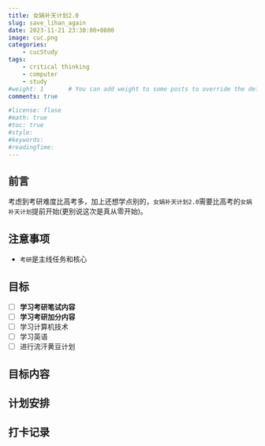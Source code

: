 ```yaml
---
title: 女娲补天计划2.0
slug: save_lihan_again
date: 2023-11-21 23:30:00+0800
image: cuc.png
categories:
    - cucStudy
tags:
    - critical thinking
    - computer
    - study
#weight: 1       # You can add weight to some posts to override the default sorting (date descending)
comments: true

#license: flase
#math: true
#toc: true
#style: 
#keywords:
#readingTime:
---
```


## 前言

考虑到考研难度比高考多，加上还想学点别的，`女娲补天计划2.0`需要比高考的`女娲补天计划`提前开始(更别说这次是真从零开始)。

## 注意事项

- `考研`是主线任务和核心

## 目标

-   [ ] **学习考研笔试内容**
-   [ ] **学习考研加分内容**
-   [ ] 学习计算机技术
-   [ ] 学习英语
-   [ ] 进行流汗黄豆计划

## 目标内容



## 计划安排


## 打卡记录
